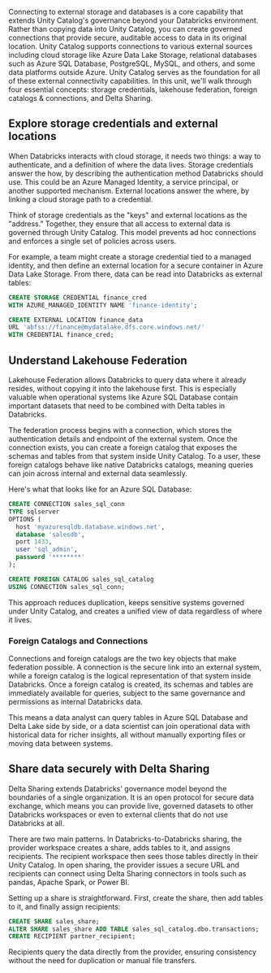 Connecting to external storage and databases is a core capability that extends Unity Catalog's governance beyond your Databricks environment. Rather than copying data into Unity Catalog, you can create governed connections that provide secure, auditable access to data in its original location. Unity Catalog supports connections to various external sources including cloud storage like Azure Data Lake Storage, relational databases such as Azure SQL Database, PostgreSQL, MySQL, and others, and some data platforms outside Azure. Unity Catalog serves as the foundation for all of these external connectivity capabilities. In this unit, we'll walk through four essential concepts: storage credentials, lakehouse federation, foreign catalogs & connections, and Delta Sharing.

## Explore storage credentials and external locations

When Databricks interacts with cloud storage, it needs two things: a way to authenticate, and a definition of where the data lives. Storage credentials answer the how, by describing the authentication method Databricks should use. This could be an Azure Managed Identity, a service principal, or another supported mechanism. External locations answer the where, by linking a cloud storage path to a credential.

Think of storage credentials as the "keys" and external locations as the "address." Together, they ensure that all access to external data is governed through Unity Catalog. This model prevents ad hoc connections and enforces a single set of policies across users.

For example, a team might create a storage credential tied to a managed identity, and then define an external location for a secure container in Azure Data Lake Storage. From there, data can be read into Databricks as external tables:

```sql
CREATE STORAGE CREDENTIAL finance_cred
WITH AZURE_MANAGED_IDENTITY NAME 'finance-identity';

CREATE EXTERNAL LOCATION finance_data
URL 'abfss://finance@mydatalake.dfs.core.windows.net/'
WITH CREDENTIAL finance_cred;
```

## Understand Lakehouse Federation

Lakehouse Federation allows Databricks to query data where it already resides, without copying it into the lakehouse first. This is especially valuable when operational systems like Azure SQL Database contain important datasets that need to be combined with Delta tables in Databricks.

The federation process begins with a connection, which stores the authentication details and endpoint of the external system. Once the connection exists, you can create a foreign catalog that exposes the schemas and tables from that system inside Unity Catalog. To a user, these foreign catalogs behave like native Databricks catalogs, meaning queries can join across internal and external data seamlessly.

Here's what that looks like for an Azure SQL Database:

```sql
CREATE CONNECTION sales_sql_conn
TYPE sqlserver
OPTIONS (
  host 'myazuresqldb.database.windows.net',
  database 'salesdb',
  port 1433,
  user 'sql_admin',
  password '********'
);

CREATE FOREIGN CATALOG sales_sql_catalog
USING CONNECTION sales_sql_conn;
```

This approach reduces duplication, keeps sensitive systems governed under Unity Catalog, and creates a unified view of data regardless of where it lives.

### Foreign Catalogs and Connections

Connections and foreign catalogs are the two key objects that make federation possible. A connection is the secure link into an external system, while a foreign catalog is the logical representation of that system inside Databricks. Once a foreign catalog is created, its schemas and tables are immediately available for queries, subject to the same governance and permissions as internal Databricks data.

This means a data analyst can query tables in Azure SQL Database and Delta Lake side by side, or a data scientist can join operational data with historical data for richer insights, all without manually exporting files or moving data between systems.

## Share data securely with Delta Sharing

Delta Sharing extends Databricks' governance model beyond the boundaries of a single organization. It is an open protocol for secure data exchange, which means you can provide live, governed datasets to other Databricks workspaces or even to external clients that do not use Databricks at all.

There are two main patterns. In Databricks-to-Databricks sharing, the provider workspace creates a share, adds tables to it, and assigns recipients. The recipient workspace then sees those tables directly in their Unity Catalog. In open sharing, the provider issues a secure URL and recipients can connect using Delta Sharing connectors in tools such as pandas, Apache Spark, or Power BI.

Setting up a share is straightforward. First, create the share, then add tables to it, and finally assign recipients:

```sql
CREATE SHARE sales_share;
ALTER SHARE sales_share ADD TABLE sales_sql_catalog.dbo.transactions;
CREATE RECIPIENT partner_recipient;
```

Recipients query the data directly from the provider, ensuring consistency without the need for duplication or manual file transfers.
